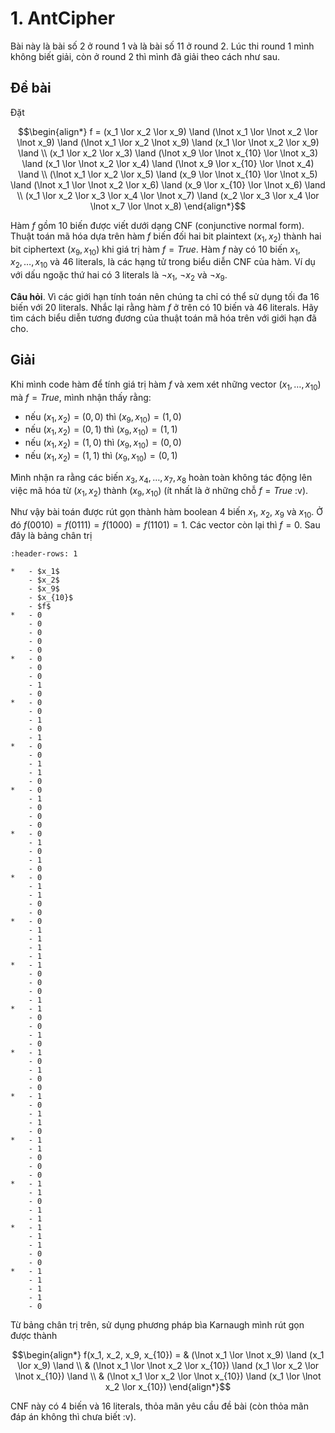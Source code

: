 # 1. AntCipher

Bài này là bài số 2 ở round 1 và là bài số 11 ở round 2. Lúc thi round 1 mình không biết giải, còn ở round 2 thì mình đã giải theo cách như sau.

## Đề bài

Đặt

$$\begin{align*}
    f = (x_1 \lor x_2 \lor x_9) \land (\lnot x_1 \lor \lnot x_2 \lor \lnot x_9) \land (\lnot x_1 \lor x_2 \lnot x_9) \land (x_1 \lor \lnot x_2 \lor x_9) \land \\
    (x_1 \lor x_2 \lor x_3) \land (\lnot x_9 \lor \lnot x_{10} \lor \lnot x_3) \land (x_1 \lor \lnot x_2 \lor x_4) \land (\lnot x_9 \lor x_{10} \lor \lnot x_4) \land \\
    (\lnot x_1 \lor x_2 \lor x_5) \land (x_9 \lor \lnot x_{10} \lor \lnot x_5) \land (\lnot x_1 \lor \lnot x_2 \lor x_6) \land (x_9 \lor x_{10} \lor \lnot x_6) \land \\
    (x_1 \lor x_2 \lor x_3 \lor x_4 \lor \lnot x_7) \land (x_2 \lor x_3 \lor x_4 \lor \lnot x_7 \lor \lnot x_8)
\end{align*}$$

Hàm $f$ gồm 10 biến được viết dưới dạng CNF (conjunctive normal form). Thuật toán mã hóa dựa trên hàm $f$ biến đối hai bit plaintext $(x_1, x_2)$ thành hai bit ciphertext $(x_9, x_{10})$ khi giá trị hàm $f = True$. Hàm $f$ này có 10 biến $x_1, x_2, \ldots, x_{10}$ và 46 literals, là các hạng tử trong biểu diễn CNF của hàm. Ví dụ với dấu ngoặc thứ hai có 3 literals là $\lnot x_1$, $\lnot x_2$ và $\lnot x_9$.

**Câu hỏi**. Vì các giới hạn tính toán nên chúng ta chỉ có thể sử dụng tối đa 16 biến với 20 literals. Nhắc lại rằng hàm $f$ ở trên có 10 biến và 46 literals. Hãy tìm cách biểu diễn tương đương của thuật toán mã hóa trên với giới hạn đã cho.

## Giải

Khi mình code hàm để tính giá trị hàm $f$ và xem xét những vector $(x_1, \ldots, x_{10})$ mà $f = True$, mình nhận thấy rằng:

- nếu $(x_1, x_2) = (0, 0)$ thì $(x_9, x_{10}) = (1, 0)$
- nếu $(x_1, x_2) = (0, 1)$ thì $(x_9, x_{10}) = (1, 1)$
- nếu $(x_1, x_2) = (1, 0)$ thì $(x_9, x_{10}) = (0, 0)$
- nếu $(x_1, x_2) = (1, 1)$ thì $(x_9, x_{10}) = (0, 1)$

Mình nhận ra rằng các biến $x_3, x_4, \ldots, x_7, x_8$ hoàn toàn không tác động lên việc mã hóa từ $(x_1, x_2)$ thành $(x_9, x_{10})$ (ít nhất là ở những chỗ $f = True$ :v).

Như vậy bài toán được rút gọn thành hàm boolean 4 biến $x_1$, $x_2$, $x_9$ và $x_{10}$. Ở đó $f(0010) = f(0111) = f(1000) = f(1101) = 1$. Các vector còn lại thì $f=0$. Sau đây là bảng chân trị
```{list-table}
:header-rows: 1

*   - $x_1$
    - $x_2$
    - $x_9$
    - $x_{10}$
    - $f$
*   - 0
    - 0
    - 0
    - 0
    - 0
*   - 0
    - 0
    - 0
    - 1
    - 0
*   - 0
    - 0
    - 1
    - 0
    - 1
*   - 0
    - 0
    - 1
    - 1
    - 0
*   - 0
    - 1
    - 0
    - 0
    - 0
*   - 0
    - 1
    - 0
    - 1
    - 0
*   - 0
    - 1
    - 1
    - 0
    - 0
*   - 0
    - 1
    - 1
    - 1
    - 1
*   - 1
    - 0
    - 0
    - 0
    - 1
*   - 1
    - 0
    - 0
    - 1
    - 0
*   - 1
    - 0
    - 1
    - 0
    - 0
*   - 1
    - 0
    - 1
    - 1
    - 0
*   - 1
    - 1
    - 0
    - 0
    - 0
*   - 1
    - 1
    - 0
    - 1
    - 1
*   - 1
    - 1
    - 1
    - 0
    - 0
*   - 1
    - 1
    - 1
    - 1
    - 0
```

Từ bảng chân trị trên, sử dụng phương pháp bìa Karnaugh mình rút gọn được thành

$$\begin{align*}
    f(x_1, x_2, x_9, x_{10}) = & (\lnot x_1 \lor \lnot x_9) \land (x_1 \lor x_9) \land \\ 
    & (\lnot x_1 \lor \lnot x_2 \lor x_{10}) \land (x_1 \lor x_2 \lor \lnot x_{10}) \land \\
    & (\lnot x_1 \lor x_2 \lor \lnot x_{10}) \land (x_1 \lor \lnot x_2 \lor x_{10})
\end{align*}$$

CNF này có 4 biến và 16 literals, thỏa mãn yêu cầu đề bài (còn thỏa mãn đáp án không thì chưa biết :v).